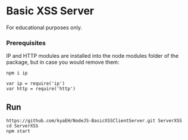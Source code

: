 # Basic XSS Server
For educational purposes only.

### Prerequisites
IP and HTTP modules are installed into the node modules folder of the package, but in case you would remove them:

```
npm i ip
```

```
var ip = require('ip')
var http = require('http')
```
## Run

```
https://github.com/kyaEH/NodeJS-BasicXSSClientServer.git ServerXSS
cd ServerXSS
npm start
```
